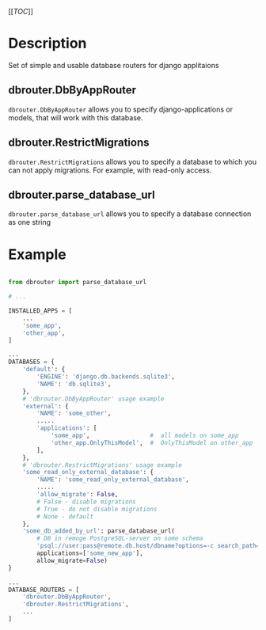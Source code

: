 [[_TOC_]]

# Description

Set of simple and usable database routers for django applitaions


## dbrouter.DbByAppRouter

`dbrouter.DbByAppRouter` allows you to specify django-applications or models, that will work with this database.


## dbrouter.RestrictMigrations

`dbrouter.RestrictMigrations` allows you to specify a database to which you can not apply migrations.
For example, with read-only access.


## dbrouter.parse_database_url

`dbrouter.parse_database_url` allows you to specify a database connection as one string


# Example


```python

from dbrouter import parse_database_url

# ...

INSTALLED_APPS = [
    ...
    'some_app',
    'other_app',
]

...
DATABASES = {
    'default': {
        'ENGINE': 'django.db.backends.sqlite3',
        'NAME': 'db.sqlite3',
    },
    # 'dbrouter.DbByAppRouter' usage example
    'external': {
        'NAME': 'some_other',
        .....
        'applications': [
            'some_app',                 #  all models on some_app
            'other_app.OnlyThisModel',  #  OnlyThisModel on other_app
        ],
    },
    # 'dbrouter.RestrictMigrations' usage example
    'some_read_only_external_database': {
        'NAME': 'some_read_only_external_database',
        .....
        'allow_migrate': False,
        # False - disable migrations
        # True - do not disable migrations
        # None - default
    },
    'some_db_added_by_url': parse_database_url(
        # DB in remoge PostgreSQL-server on some schema
        'psql://user:pass@remote.db.host/dbname?options=-c search_path=some_schema',
        applications=['some_new_app'],
        allow_migrate=False)
}

...
DATABASE_ROUTERS = [
    'dbrouter.DbByAppRouter',
    'dbrouter.RestrictMigrations',
    ...
]
```
